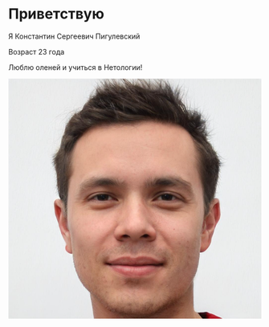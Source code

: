 # Приветствую

Я Константин Сергеевич Пигулевский

Возраст 23 года

Люблю оленей и учиться в Нетологии!


![](MyRealPhoto.png)
